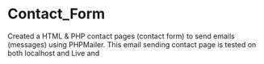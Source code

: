 # Contact_Form
Created a HTML &amp; PHP contact pages (contact form) to send emails (messages) using PHPMailer. This email sending contact page is tested on both localhost and Live and
